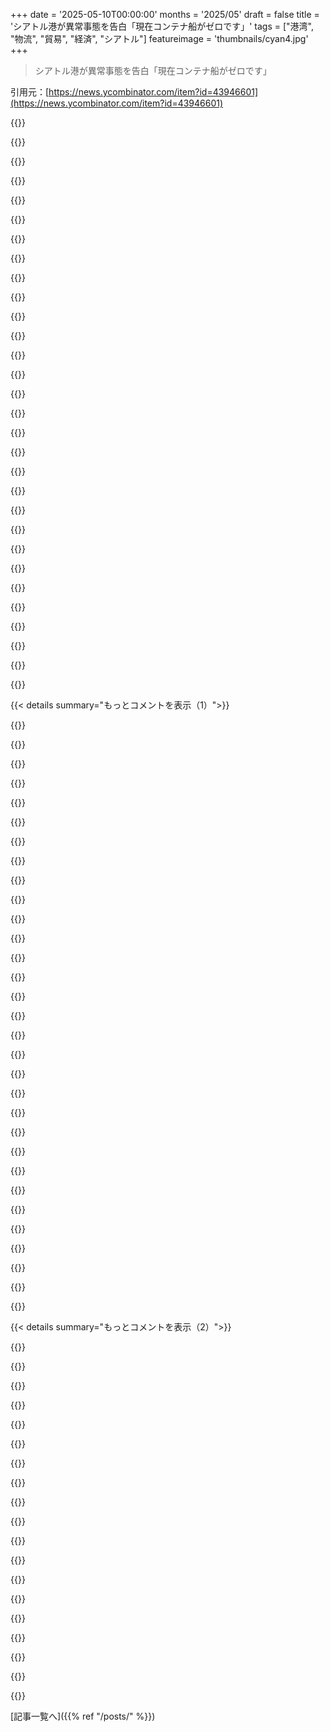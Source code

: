 +++
date = '2025-05-10T00:00:00'
months = '2025/05'
draft = false
title = 'シアトル港が異常事態を告白「現在コンテナ船がゼロです」'
tags = ["港湾", "物流", "貿易", "経済", "シアトル"]
featureimage = 'thumbnails/cyan4.jpg'
+++

> シアトル港が異常事態を告白「現在コンテナ船がゼロです」

引用元：[https://news.ycombinator.com/item?id=43946601](https://news.ycombinator.com/item?id=43946601)




{{<matomeQuote body="この記事、2日前に初めて公開されたんだけど、こっちは4月30日の記事だよ： https：／／www．fox13seattle．com／news／rumors-claim-seattle-ports…<br>4月29日： https：／／www．king5．com／article／news／verify／what-we-can-verify…<br>4月28日： https：／／seemorerocks．substack．com／p／port-of-seattle-empty-ze…<br>4月27日： https：／／mishtalk．com／economics／shipping-collapse-port-worker…<br>4月25日： https：／／www．seattletimes．com／business／tariff-tit-for-tat-has…<br>Seattle／Tacoma Seaportのスケジュール： https：／／www．nwseaportalliance．com／cargo-operations／vessel-sc…<br>この24年12月の記事では、ポートの貨物量は2029年までパンデミックレベルを下回ると予想されてるって。この問題に関する多くの話は、地元の政治家やリーダーシップに集中してるよ： https：／／www．postalley．org／2024／12／26／seattles-port-faces-a-c…" userName="neuroelectron" createdAt="2025/05/10 17:35:20" color="#38d3d3">}}




{{<matomeQuote body="Post Alleyの記事の一部はさ、シアトルでは全部のターミナルを一つのステベドアリング会社がコントロールしてるけど、Tacomaではそうじゃないっていう観察に費やされてるんだ。なのにどっちも同じポートのアライアンスの一部なんだよね。" userName="m3047" createdAt="2025/05/10 18:33:15" color="">}}




{{<matomeQuote body="いつもの伝統として、「What’s Going On With Shipping」の最新エピソードを宣伝しとくね：<br>https：／／youtu．be／QCyB-Ym0ryk？t＝947<br>（タイムスタンプは「May 2025 Estimate」っていうチャプターに飛ぶようになってるよ）" userName="BJones12" createdAt="2025/05/10 17:25:53" color="#ff5733">}}




{{<matomeQuote body="YouTubeが最近それを私におすすめしてきたんだけど、このチャンネル結構面白いよ。こういうのが気になるなら、たくさんのチャートとかデータがあってさ、かなり興味深いんだ。" userName="cableshaft" createdAt="2025/05/10 18:05:11" color="">}}




{{<matomeQuote body="うん、関税が貿易に実際にどう影響してるかっていう解説を得るためには、今まで私が見てきた他のどこよりも、はるかに良い情報源だよ。" userName="mmazing" createdAt="2025/05/10 18:44:47" color="">}}




{{<matomeQuote body="面白いことに、USは90年代には製造業をかなり支配してたから、どんな国でも簡単に制裁できたんだよね。今じゃHouthisにすら制裁できない、だってChinaから何でも手に入るんだもん。港の状況から判断すると、すぐにChinaが俺らに簡単に制裁できるようになっちゃうかもね。" userName="hintymad" createdAt="2025/05/11 00:57:32" color="#ff33a1">}}




{{<matomeQuote body="＞制裁力はdollar primacyから来てるんだよ<br>世界中が君の通貨で取引を決済するようになったら、他の国の外貨取引をかなり簡単に遮断する力を持つわけだ。dollarは70年代後半から着実に下落してる。準備通貨としてのシェアが落ちるにつれて、制裁の効果も落ちていく。" userName="alangibson" createdAt="2025/05/11 16:35:48" color="#45d325">}}




{{<matomeQuote body="＞私の心配はdollar primacyを維持してるものだよ<br>もしUSが国にとって不可欠なものすら作れないとしたら、他の国が俺たちのいわゆる「サービス」をどうして欲しがるか、疑問だよ。" userName="hintymad" createdAt="2025/05/12 17:18:38" color="">}}




{{<matomeQuote body="＞私の心配はdollar primacyを維持してるものだよ<br>製造業は方程式の一部じゃなかったんだ。多少皮肉だけど、貿易赤字のおかげなんだよ。赤字を出すと、dollarsが世界中にぶちまけられる。国々はそれらのdollarsをUSの銀行に戻したり、US treasuriesを買ったりして準備資産にしてる（だからdollarは準備通貨なんだ）。これは多分、どの国もこれまでに得た中で最高の経済的ディールなんだけど、USはそれを全部ぶち壊してる最中なんだ。" userName="alangibson" createdAt="2025/05/12 18:19:12" color="#ff33a1">}}




{{<matomeQuote body="一般的な考え方としては、その秩序を回復してChinaからデカップリングするってことだね。問題は、そういうことには真剣なリーダーシップが必要だってことで、マフィアみたいな恐喝じゃないってことさ。" userName="arvigeus" createdAt="2025/05/11 02:39:34" color="">}}




{{<matomeQuote body="どんな政策やっても、Chinaと競争できる製造業をUSに戻すなんて無理だよ" userName="smt88" createdAt="2025/05/11 06:58:18" color="">}}




{{<matomeQuote body="いや、可能だと思うけど、金持ちには辛いしUSの政治じゃまず無理。教育に大金かけたら平均的な子が今のトップレベルになれるけどやらない。<br>大学も公費で安くできる。医者が高いのは研修医不足。すぐ解決できる。<br>企業がライバル邪魔するような変なことしたら潰せ、全員ぶち込め。<br>15年やればChinaも脅威じゃなくなる。でも、献金者や政治家がやりたくないからやらないんだよ。給食無償化すら嫌がる人もいる。こんな態度じゃダメ。" userName="impossiblefork" createdAt="2025/05/11 11:36:59" color="">}}




{{<matomeQuote body="製造業には金と優秀な人材がいる。Chinaは人口4倍だから、そこと張り合うには社会を変えないと無理だよ。<br>非効率な産業とか、中抜きするやつとか全部なくさないと勝てない。みんなを徹底的に教育して能力上げないとダメ。<br>腹減ってたり、家庭教師つけられなかったりで人材無駄にしてたら、Chinaに圧勝されちゃうよ。" userName="impossiblefork" createdAt="2025/05/11 21:24:29" color="">}}




{{<matomeQuote body="すごく痛みを伴うし、何十年もかかるだろうね。それに、有権者は絶対許さないよ。<br>そもそも、理論的に可能かどうかも怪しい。天然資源も政治構造も足りない。" userName="smt88" createdAt="2025/05/11 19:02:09" color="">}}




{{<matomeQuote body="いや、証明されてないよ。USだって一部の製造業ならできるかも、利益第一じゃなきゃね。<br>それにChinaだって永遠に安い労働力じゃないし…Africaが最後の低コスト地域になるかもね。<br>つまり、Chinaにとっても両刃の剣ってこと。" userName="scrubs" createdAt="2025/05/11 11:32:31" color="">}}




{{<matomeQuote body="Chinaは独裁政権で”再教育キャンプ”に大量の人々がいるから、安い労働力は永遠に維持できるんだよ。" userName="smt88" createdAt="2025/05/11 19:00:03" color="">}}




{{<matomeQuote body="ふーん、でも最終的にはChinaの人だって長期的にはそんなの耐えられないでしょ。もしRussiaやNKみたいになるなら話は別だけど。<br>問題が長く続くと、歪んで腐敗して、予想外の時に爆発するんだよ。USだって軽い方だけど、議会がやるべきことがTrumpとして出てきちゃったしね。" userName="scrubs" createdAt="2025/05/11 22:22:20" color="">}}




{{<matomeQuote body="市民が奴隷制や独裁を倒せるって信じてるなんて、現実見てないね。<br>人類の歴史のほとんどで、社会は奴隷を抱える王政だった。Chinaで人々が組織化するインセンティブはほとんどないよ。”犯罪者”とかUyghurみたいな少数派が奴隷なんだから。" userName="smt88" createdAt="2025/05/12 00:50:07" color="">}}




{{<matomeQuote body="もし関税が本当にAmericanの製造業を助けてるなら、信じやすいんだけどね。現状、原材料の関税とか高い不確実性で、彼らの生活はかなり悪化してる。そういう行動は確かに過激だけど、間違った側（American側）に害を与えてるんだよ。" userName="theamk" createdAt="2025/05/11 03:39:58" color="">}}




{{<matomeQuote body="今の政権が同盟国全部を排斥したり、政府の能力をぶっ壊したりして、めちゃくちゃ無能に立ち向かってるのは残念だね。" userName="lantry" createdAt="2025/05/11 03:03:52" color="">}}




{{<matomeQuote body="君の言うことは正しいけど、Trumpの反対派は、「well we agree with XYZ that Trump wants to do, let’s offer other strategies he can try if what hes doing now doesnt work」って言うことから始めれば、もっと主張の根拠を持てるはずなのにね。でも、そうなってない。" userName="throwawaymaths" createdAt="2025/05/11 03:33:02" color="">}}




{{<matomeQuote body="いや、違うね。このテクノファシスト気取りがやろうとする、あらゆる政策、executive order、layoff、lawsuit、impoundment、appointmentを文字通り全面的に拒否するんだ。constitutionは彼がどう目標を達成できるか書いてるけど、彼がやろうとしてること全部にはact of congressが必要なのに、文字通り何も実現してない。もし彼がそんなにpopularでvisionary dealmakerなら、なぜ自分のpartyに完全にcontrolledされてるcongressを通しても、文字通りactual lawを一つもpassedできないんだ？" userName="heylook" createdAt="2025/05/11 05:57:22" color="">}}




{{<matomeQuote body="Trumpがこれからやる、本当にひどいこと（abrego garcia caseなど）のためにenergyを残しとけよ。時間があるときにarticle I section 8を読んで、そこにないことでcongressがやり始めたことがどれだけあるか自問自答してみろ。constitutionalismを語る前にそうしろよ。supreme courtがjudicial reviewをするべきとconstitutionのどこにあるか探せ。この国のconstitutionは基本的に意味がない。" userName="throwawaymaths" createdAt="2025/05/11 13:02:00" color="">}}




{{<matomeQuote body="彼の批判者たちが主張する根拠はたくさんあると思うよ。別のstrategyはもうあったんだ、trans pacific partnershipって呼ばれてたやつ。Trumpは彼の最初のtermでそこからUSを脱退させたんだ。" userName="cman1444" createdAt="2025/05/11 03:59:03" color="#45d325">}}




{{<matomeQuote body="もしTrumpが建設的にChinaに焦点を当てるなら、最初に同盟国を怒らせたりしなかったはず。今や同盟国はUSAと同じくらいChinaと貿易協定を結ぶ可能性が高いよ。なぜならUSAはChinaと同じくらい悪く見られてるからね。現状、ChinaとしてはAmericanが一斉にケンカを売るなんて最高だよ。CanadaですらUSAよりChinaと協定を結ぶのを検討してる。" userName="seanmcdirmid" createdAt="2025/05/11 03:03:04" color="#ff5733">}}




{{<matomeQuote body="”taking a stand” - これが、この精神的に病んだ偽の偶像の何十年も時代遅れなやり方が、widespread shortagesとhigh inflation（again）に爆発した時に、話がシフトする方向か？「僕らの国はruinsだけど、at least we took a stand」って？" userName="mindslight" createdAt="2025/05/11 03:27:07" color="#ff5733">}}




{{<matomeQuote body="これさあ、他のどうでもいいことに霞んじゃうと思うんだよね。なんかドイツ人が”ヒトラーってアウトバーン作ったんだぜ”って言うのと同じで、少数派とか政敵を組織的に虐殺したヤバい事実の前には、それくらいどうでもいいことだってこと。（アウトバーンの話も嘘だけど。まあ、クソみたいな高速道路なんて誰も気にしないか）。" userName="asyx" createdAt="2025/05/11 10:12:44" color="">}}




{{<matomeQuote body="まあ正直、ロシアと同じで、連中を制裁する気なんてないんだよ。フーシ派と経済活動してる奴らは制裁するって脅して、マジで実行すればいいんだよ。" userName="ponector" createdAt="2025/05/11 10:11:21" color="">}}




{{<matomeQuote body="このスレッドのさ、めちゃくちゃ多くの議論が、関税をめちゃくちゃ上げたら貿易の量が減るって当然の考え方を見落としてるんだよ。それ、分かりきった結果じゃん。" userName="banku_brougham" createdAt="2025/05/10 20:14:34" color="#38d3d3">}}




{{<matomeQuote body="また当たり前のこと言うけどさ、これは”意図された”結果なんだよ。それが良いか悪いかはさておき、世界からの輸入量を減らすのが目標なのは明白じゃん。" userName="roxolotl" createdAt="2025/05/10 21:11:39" color="#ff33a1">}}




{{< details summary="もっとコメントを表示（1）">}}

{{<matomeQuote body="そうかもね、でも貿易がないと関税で新しいお金は入ってこないじゃん。計画ではさ、市場を混乱させて短期的にガッツリ儲けつつ、ゆっくり国内に仕事戻して、企業とか所得税で稼ごうって話だったんだよ。なのに今、貿易はなくて、しかも米ドルへの需要も減っちゃってる。" userName="ipaddr" createdAt="2025/05/10 22:53:07" color="#ff33a1">}}




{{<matomeQuote body="＞ 今は貿易がなく、米ドルへの需要も落ち込んでいる。第二次世界大戦前以来、これほどアメリカにとって公平な貿易はなかったんじゃないかな。" userName="satanfirst" createdAt="2025/05/10 23:35:09" color="">}}




{{<matomeQuote body="それさあ、米ドルが世界の基軸通貨になる前の時代のことだよ。もしあの頃に戻るなら、アメリカはもう低い金利で借金できなくなるし、軍隊とか社会にお金出す能力も落ちるだろね。戦争前ってさ、アメリカの失業率25%だったんだぜ。" userName="ipaddr" createdAt="2025/05/10 23:45:03" color="#38d3d3">}}




{{<matomeQuote body="たぶん、それが言いたかったんだと思うよ。皮肉でね。" userName="greenie_beans" createdAt="2025/05/11 01:03:51" color="">}}




{{<matomeQuote body="＞ 世界からの輸入量を減らすことが目標なのは明らかだ。それって結果に合わせて後付けで理由つけてるだけじゃん。予測できたことだけどさ、いつ政府の誰かがこれが目標だったって言ったんだよ？この目標、明らかにインフレを下げるっていう別の政策目標と矛盾してるし。" userName="overfeed" createdAt="2025/05/10 23:18:30" color="#ff33a1">}}




{{<matomeQuote body="「公平」を不均衡を減らすって意味なら、輸出増やすか輸入減らすか。関税は国内品を有利にするだけで、米国製品の輸出には役立たない。国内生産を増やす目標もあるし、消費が激増しないなら、輸入削減が狙いだろ。政府資料も、証拠として中国との貿易が減った論文使ってるし、貿易を減らすのは狙いだと思うね。" userName="roxolotl" createdAt="2025/05/10 23:51:09" color="#45d325">}}




{{<matomeQuote body="また当たり前のこと言うけど、これは_望ましい_効果なんだって。Hanlon’s Razor によると、君の言うことは間違いだよ。関税ってのは、ただ混乱させるんじゃなくて、効果を出すには一貫性と安定性が必要なんだ。US に関税をかけてる国がどれだけ効果的にやってるか見ればわかるよ。そっちは関税をかけてそのままにしてるから、インセンティブがちゃんと機能してて、US のビジネスから切り離されていってる。一方 US では、企業は閉鎖するか、関税がなくなるのを期待して息を止めてる状態だよ。" userName="bsder" createdAt="2025/05/10 23:40:52" color="#38d3d3">}}




{{<matomeQuote body="その『望み』ってのは、悪意じゃなくてただのバカなんだと思うな。連中の資料とか声明を読めばわかるけど、彼らはこれを良い結果だと本気で思ってて、心からそう望んでるみたいだよ。" userName="roxolotl" createdAt="2025/05/11 00:54:42" color="">}}




{{<matomeQuote body="うん。政府は金持ちばっかりだけど、連中に必要な施しっていうのは、俺たちがみんな「連中はバカじゃない」って思い込むことだよ。その一方で、バカじゃなくてまだ思いやりがある人たちは、そういう思い込みを疑い始めてるね。" userName="abakker" createdAt="2025/05/11 02:23:28" color="#45d325">}}




{{<matomeQuote body="俺に影響が出る頃には、どっちなのかは関係ないと思うな。機能的には、ここではバカは悪意と同じだよ。" userName="justinrubek" createdAt="2025/05/11 14:09:05" color="">}}




{{<matomeQuote body="Hanlon’s Razor のポイントはね、バカさと悪意はしばしば区別がつかないし、入れ替え可能ってことなんだよ。棒の尖った方を突きつけられてる人にとって、それが悪意からなのかバカさからなのかは関係ないんだ--尖った方はやっぱり痛いからね。" userName="bsder" createdAt="2025/05/12 00:02:51" color="#38d3d3">}}




{{<matomeQuote body="誰も自分が悪いヤツだなんて思わないんだよ。<br>ぜーんぶ、より大きな善のためさ！" userName="Yeul" createdAt="2025/05/11 16:47:24" color="">}}




{{<matomeQuote body="それは当たり前だね。問題は、どれくらい長く絞めつけられるかだと思うな。たとえ対象商品の100%について、国内か関税のかからない海外に供給元があったとしても、新しい注文が満たされるにはかなりのリードタイムがかかるし、生産能力を上げる必要がある場合はもっとかかるだろうね。" userName="fallingknife" createdAt="2025/05/10 20:22:48" color="#38d3d3">}}




{{<matomeQuote body="誰もわからないよ、チキンレースさ。サプライヤーは市場シェアを失い始めたら関税コストを負担するかな？ 消費者は本当に必要なら追加コストを払うかな？もし後者が起きたら、国内企業が参入してきて国際的な売り手より安く売るかな？" userName="theturtletalks" createdAt="2025/05/10 21:16:54" color="#38d3d3">}}




{{<matomeQuote body="もしサプライヤーが、消費者が転嫁された関税を払うかどうか決めさせるリスクを負う価値はないと判断したら、単純に消費者の選択肢はなくなる。その穴を埋めることができる国内サプライヤーが存在する必要があるんだ。俺の推測では、多くの製品で、単純にそんなものは存在しないだろうね。" userName="pan69" createdAt="2025/05/10 21:35:13" color="#38d3d3">}}




{{<matomeQuote body="うん、新しい工場を建てるには5年かかるし、数億ドルかかるだろうね。Apple みたいな大企業は取引をうまくやるだろうけど。中小企業はただ潰れるだけだろうな。" userName="habinero" createdAt="2025/05/10 22:42:25" color="#ff33a1">}}




{{<matomeQuote body="関税が行ったり来たりしてるのがまたややこしくしてるね．今国内に工場建て始めるのは大博打だよ、だって関税がいつまで続くかわからないから採算取れるかどうかわからないし．それに輸入品の材料に関税がかかる問題もあるから、利益も削られちゃうしさ．" userName="lurkshark" createdAt="2025/05/10 23:08:03" color="">}}




{{<matomeQuote body="これ、そろそろアップデートしないとダメっぽいね．Snopesのこのページ見てみて．" userName="ljf" createdAt="2025/05/10 17:23:11" color="">}}




{{<matomeQuote body="＞ Northwest Seaport Allianceは2025年は船が増えるって言ってるけど、来る船の貨物量は予定より30％少ない時もあるんだって．<br>Snopesが「ほぼ嘘」って評価したけど、「まだ船は来てるけど1／3空っぽ」ってのは、元の主張の否定と支持の両方になるんじゃない？" userName="kristjansson" createdAt="2025/05/10 17:37:10" color="">}}




{{<matomeQuote body="それは関係ないね．問題は、一部の船が30％空っぽだとして、港が空っぽと言えるかどうかでしょ．それは違う．空っぽってのは0％より広い意味で使うこともある（「空っぽ」のコップにも水滴は残ってる）けど、＞0％から70％まで含むほど広くはないよ．" userName="lurk2" createdAt="2025/05/10 20:14:09" color="">}}




{{<matomeQuote body="そうじゃないよ、主張は„港が空っぽ“であって„来る船が空っぽ“じゃないんだ．まだ船が来てるなら、その主張は嘘ってこと．" userName="echoangle" createdAt="2025/05/10 17:55:05" color="">}}




{{<matomeQuote body="それは言葉の揚げ足取りだよ．俺たちの経済が関税と供給問題でひどい状態が続くってことには異論ないはずだ．30％はでかいんだよ．" userName="ok_dad" createdAt="2025/05/10 20:55:19" color="">}}




{{<matomeQuote body="港は貨物設備がほとんど．貨物量が減ると設備が使われなくなるか、能力以下になる．船が来ても、貨物で働くはずだった人たちにとっては意味ない．商品待ってる人にもね．<br>30％の稼働率低下は空っぽじゃないかもしれないけど、Snopesの評価が見くびってるくらいにはひどい状態だよ．" userName="kristjansson" createdAt="2025/05/10 18:12:56" color="#ff5733">}}




{{<matomeQuote body="細かい話じゃないよ、それはまさにその主張そのものだよ：「Seattleの海上貨物ターミナルは空っぽで、2025年4月29日時点で国際船は米国の新しい関税のため入港しなくなった」ってこと．<br>ターミナルが空っぽじゃないって事実が、経済がひどい状態じゃないってことにはならないから、どっちにしても議論する必要はないんじゃない？" userName="dialup_sounds" createdAt="2025/05/10 23:18:30" color="">}}




{{<matomeQuote body="＞But it’s in the ballpark<br>It is not remotely in the ballpark. The word “empty” is not understood to mean “70% full” anywhere in the English-speaking world.<br>「大体合ってる」？<br>全然合ってないよ。英語圏のどこでも、「empty」って単語が「70%いっぱい」って意味で理解されることなんてないんだから。" userName="lurk2" createdAt="2025/05/10 18:22:00" color="">}}




{{<matomeQuote body="Snopesはもうダメだね。政治的な偏見を持って、文字通りの真実だけを基準にするようになったんだ。だから「Bernie Sandersの集会に3万人来た」（本当）って投稿があって、写真が別の（これも本当）でも日付が違う集会のものだったら、Snopesはただ「間違い」って言うんだ。<br>「本当だけど、写真が違う」とも言わないし、「Bernie Sandersは3万人集めたけど、この写真は〇〇からのものです」みたいに情報提供もしない。ただ「間違い」！これと同じだよ。" userName="lowbloodsugar" createdAt="2025/05/10 18:06:43" color="">}}




{{<matomeQuote body="俺たちはここで、どう考えても間違ってるタイトルについて議論してるけど、Americaは燃えてるんだ。だから全然違うこと話してるんだよ。70%だろうが0%だろうが関係ない、どっちにしても俺たちは終わってる。70%か0%かの問題を議論しても、俺たちがどれだけヤバいかは解決しないんだから、これは技術的な話だ。" userName="ok_dad" createdAt="2025/05/10 23:36:42" color="">}}




{{<matomeQuote body="Snopesはいつも情報提供してるみたいだし、情報源を見せるのも上手くやってるように見えるけど。あいまいな主張に対して、関連する詳細が全部まとめられてるなら、たった一言の真実か間違いかの判断って、そんなに大した問題？" userName="mikem170" createdAt="2025/05/10 20:07:31" color="">}}




{{<matomeQuote body="Thanksgivingの朝にドライブに出かけるとするじゃん。普段渋滞する高速道路が、スムーズでガラガラなんだ。移動時間もいつもの半分ちょっとで済んだ。そしたら「うわ、今日の道空いてる！」って叫ぶでしょ？<br>ちょっと悪魔の代弁者になってるけど、いつも混雑してる資源Xが容量のごく一部で動いてるのを見て、「うわ、Xがemptyだ」って言うのはおかしくないと思うな。" userName="kristjansson" createdAt="2025/05/11 00:52:55" color="">}}




{{<matomeQuote body="こういうシステムは静的なものじゃないんだよ。水が1カップずつ減って、2/3カップずつ足されていくと、最終的にはゼロになるだろ。港にとっても、”empty”な港で労働者を早めに帰らせるってことは十分あり得る。たとえ明日新しい船が来ても、今はゴーストタウンみたいに見えるんだ。<br>そして、ある港のある日には、貨物船がゼロ隻だったんだよ。" userName="Retric" createdAt="2025/05/10 18:41:34" color="">}}

{{</details>}}




{{< details summary="もっとコメントを表示（2）">}}

{{<matomeQuote body="”America is burning”？<br>それはRedditに持って帰ってくれ。" userName="lurk2" createdAt="2025/05/11 03:42:57" color="">}}




{{<matomeQuote body="「技術的な話？」70%は0%にはならないだろ。それは「技術的な話」じゃなくて、あからさまな偽りだよ。<br>少年が羊を見てて、狼を見つけて、「龍だ！龍だ！」って叫んだとする。そしたら王様と軍隊が龍と戦いに来たけど、嘘をついたって非難されたら、「技術的な話をしてるけど、確かに狼はいたんだ」って言ったとするだろ、まさにそんな感じだよ。でも、もし彼が絶対に狼を狼と呼ばず、何度も何度もこれを繰り返していつも龍と呼んだら？まあ、多くの人は彼を無視するだろうね。<br>「ああ、それは本当じゃないね。この人が何を企んでるかわからないけど、簡単に否定できる大げさな話は、主張の助けにはならないよ。でも問題は確かにあるんだから、そういう明らかな煽りは無視して、その問題について話し合おうよ」って言えばいいんだ。そしたら理性的で大人に見えるし、説得力さえあるかもしれないのに。" userName="noworriesnate" createdAt="2025/05/10 22:22:39" color="#45d325">}}




{{<matomeQuote body="それで、もしSnopesがチェックしてる主張が「道が空いてる」だったら、それを真実だって評価するわけ？" userName="echoangle" createdAt="2025/05/11 08:49:56" color="">}}




{{<matomeQuote body="いや、でももし主張が”グラスにもうタピオカがない”なら、液体をどれだけ飲んでも関係ないでしょ。具体的な主張は、その特定の日に港にコンテナ船がいなかったってことでしょ。そして、その主張は正しかったんだよ。うん、港には他の船もいたけど、それは関係ないんだ。コンテナ船は国際貨物輸送に使われる特定の種類の貨物船だよ。国際輸送に関する記事では、その区別が重要なんだ。" userName="gamblor956" createdAt="2025/05/10 18:41:55" color="#45d325">}}




{{<matomeQuote body="主張は”今この瞬間、港は空っぽだ”ってことだったんでしょ。記事はそれから”出荷”とか”輸入”が35％減ったことについて話してるね。" userName="watwut" createdAt="2025/05/10 21:19:49" color="">}}




{{<matomeQuote body="だからそれは単に”ほぼ”間違いなんだよ、でも’空っぽ’って言葉には特定の意味があるでしょ、そしてここでの主張は港に文字通り船が一隻もいないってことだったんだ。（または、彼らが示したTwitterメッセージの場合、港にたった一隻しか船がいないってこと）" userName="HotHotLava" createdAt="2025/05/10 18:26:44" color="">}}




{{<matomeQuote body="たくさんの船の追跡情報を提供してるウェブサイトがあるよ。比較のためにUKのLondon近くにあるTilburyのやつがこれ：https://www.vesselfinder.com/?p=GBTIL001 大きな貨物船が黄色で表示されてるのがわかるでしょ。そしてSeattleの港のやつがこれ：https://www.vesselfinder.com/?p=USSEA001 黄色い船が決定的に不足してるのがわかるはず。少しズームアウトすると’ばら積み貨物船’がいくつか見つかるかもしれないけど、それらはコンテナ船じゃないんだ。だから、記事がSeattleの港湾委員の”現在バースにコンテナ船はいない”って言葉を引用してる時、それは今この特定の港では文字通り本当なのかもしれないね。他のUSの港は調子が良いみたいだけど - もしかしたらSeattleは立地が悪かったり高かったりして、30％の物量減少の不均衡な割合を引き受けてるのかな？同じ沿岸にはもっと大きな港が確かにあるよ https://commons.wikimedia.org/wiki/File:Top_container_ports_..." userName="michaelt" createdAt="2025/05/10 21:20:14" color="#ff5c5c">}}




{{<matomeQuote body="彼らの見出しが内容と食い違ってるのは初めてじゃないね。この特定の媒体のファンになったことはないんだよ、初期の頃でさえ彼らの自己中心的で耐えられない文体が気になった。彼らは情報提供というより、細かいことにうるさいって印象かな。" userName="anigbrowl" createdAt="2025/05/10 18:58:39" color="">}}




{{<matomeQuote body="”港は空っぽじゃない”ってことと、”経済に甚大な影響があるだろう”ってことが両立しないものではないってことがわからないの？議論は関税が良いアイデアかってことじゃなくて、単にsnopesの評価についてだよ。" userName="echoangle" createdAt="2025/05/10 23:05:56" color="">}}




{{<matomeQuote body="「35%減」はLA港の話でSeattleじゃないよ。Seattleにコンテナ船がゼロってのは一時的な報告で、普段はいるんだって。" userName="ipaddr" createdAt="2025/05/10 23:02:58" color="">}}




{{<matomeQuote body="最近のSeattle港の記事多すぎない？Googleでちょっと調べたら、USで一番忙しい港はLos Angeles, Long Beach, Port of New York, Port of Savannah, その次がPort of Seattleみたいだよ。2018年のデータだとLos Angeles港だけでSeattle港のほぼ３倍忙しかったんだって。もちろん注目する価値はあるけど、俺は国の港全体、特にWest Coastの港の物量の方がめっちゃ気になるな。" userName="snozolli" createdAt="2025/05/10 17:23:47" color="#38d3d3">}}




{{<matomeQuote body="今週LAは前年比で32%減だよ[0]。でもLAとLong Beachって実質一つの港だから、前のコメントのリストだと…SeattleがWest Coastで２番目にデカい港ってことになる？太平洋貿易の話ならそこも見る価値あるんじゃない？[0]: https://volumes.portoptimizer.com/<br>※その後の予測は過去データ based で正確じゃないっぽいけど、実際のデータは使えるよ。" userName="kristjansson" createdAt="2025/05/10 17:29:23" color="#ff5c5c">}}




{{<matomeQuote body="でもLAとLong Beachって実質一つの港って？じゃあ前の人が言ってたリストだとSeattleはWest Coastで２番目にデカい？Long BeachはLos Angelesとほぼ同じ物量だから、その計算だとSeattleは全体の1/6くらいってことになるじゃん。太平洋貿易の話ならどれを見るべき？俺ならLAとLB見るけどね。" userName="snozolli" createdAt="2025/05/10 17:52:22" color="">}}




{{<matomeQuote body="近い２番目なんて言ってないってば。何度も言うけどLA/LBは基本同じ港だよ。次に地理的に離れた一番デカい港を見るべきで、West CoastだとそれがSeattleなんだよ。" userName="kristjansson" createdAt="2025/05/10 20:26:29" color="">}}




{{<matomeQuote body="うろ覚えだけど、コンテナ減ると小さい港への寄港が減るって話があったな。デカい港に余裕できるかららしい。寄港回数を減らすとお金も時間も節約できるしね。" userName="bobthepanda" createdAt="2025/05/10 17:38:53" color="#45d325">}}




{{<matomeQuote body="あなたの言ってること間違いじゃないけど、他にもたくさん港を見落としてるよ。HoustonとかSouth LouisianaとかMobileとかBeaumontとかね。Seattleは実は外国からの輸入品の重さだと17番目だよ。" userName="huhkerrf" createdAt="2025/05/10 17:40:36" color="#45d325">}}




{{<matomeQuote body="友達が商業不動産やってて、デカい会社に倉庫を貸してるんだけどさ、East Coast（Savannah, Jacksonville FL, Charleston）で倉庫の需要がめちゃ増えてるって言ってたよ。企業がIndiaとかPakistanとかVietnamに生産移してて、Suez経由でEast Coastに運ぶ方が楽だかららしい。" userName="joezydeco" createdAt="2025/05/10 18:56:24" color="#38d3d3">}}




{{<matomeQuote body="USの港が空っぽってニュースの説明を探してたんだけど、一番しっくりきたのは、船が関税かかる前に行ける港とか、Trumpが方針変えるまで関税なしで置いとける倉庫がある港に行き先変えてるって説だな。全体の貨物量は今になって落ちてるみたいだけど、まだ誤差の範囲かもね。" userName="marcosdumay" createdAt="2025/05/10 17:28:58" color="#38d3d3">}}

{{</details>}}



[記事一覧へ]({{% ref "/posts/" %}})
